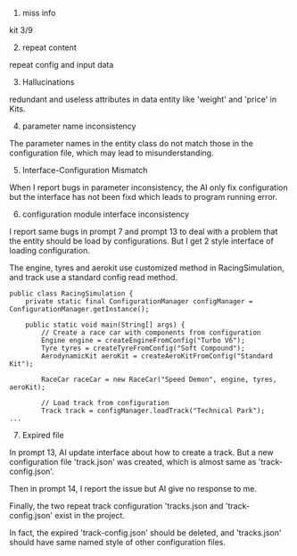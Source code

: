1. miss info

kit 3/9

2. repeat content

repeat config and input data

3. Hallucinations

redundant and useless attributes in data entity like 'weight' and 'price' in Kits.

4. parameter name inconsistency

The parameter names in the entity class do not match those in the configuration file, which may lead to misunderstanding.

5. Interface-Configuration Mismatch

When I report bugs in parameter inconsistency, the AI only fix configuration but the interface has not been fixd which leads to program running error.

6. configuration module interface inconsistency

I report same bugs in prompt 7 and prompt 13 to deal with a problem that the entity should be load by configurations. But I get 2 style interface of loading configuration.

The engine, tyres and aerokit use customized method in RacingSimulation, and track use a standard config read method.

```
public class RacingSimulation {
    private static final ConfigurationManager configManager = ConfigurationManager.getInstance();

    public static void main(String[] args) {
        // Create a race car with components from configuration
        Engine engine = createEngineFromConfig("Turbo V6");
        Tyre tyres = createTyreFromConfig("Soft Compound");
        AerodynamicKit aeroKit = createAeroKitFromConfig("Standard Kit");

        RaceCar raceCar = new RaceCar("Speed Demon", engine, tyres, aeroKit);

        // Load track from configuration
        Track track = configManager.loadTrack("Technical Park");
...
```

7. Expired file

In prompt 13, AI update interface about how to create a track. But a new configuration file 'track.json' was created, which is almost same as 'track-config.json'.

Then in prompt 14, I report the issue but AI give no response to me.

Finally, the two repeat track configuration 'tracks.json and 'track-config.json' exist in the project.

In fact, the expired 'track-config.json' should be deleted, and 'tracks.json' should have same named style of other configuration files.